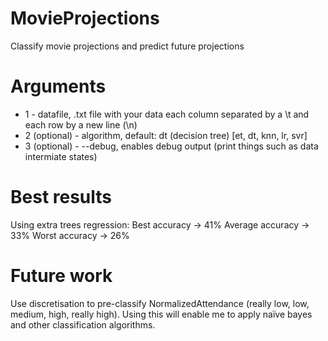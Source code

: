 # MovieProjections
Classify movie projections and predict future projections

# Arguments
* 1 - datafile, .txt file with your data each column separated by a \t and each row by a new line (\n)
* 2 (optional) - algorithm, default: dt (decision tree) [et, dt, knn, lr, svr]
* 3 (optional) - --debug, enables debug output (print things such as data intermiate states)

# Best results
Using extra trees regression:
Best accuracy -> 41%
Average accuracy -> 33%
Worst accuracy -> 26%

# Future work
Use discretisation to pre-classify NormalizedAttendance (really low, low, medium, high, really high).
Using this will enable me to apply naïve bayes and other classification algorithms.
